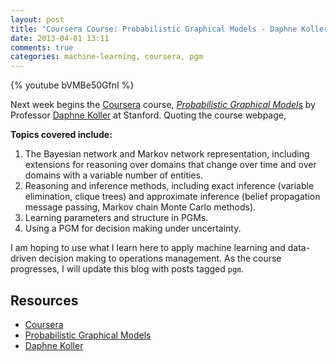 ```yaml
---
layout: post
title: "Coursera Course: Probabilistic Graphical Models - Daphne Koller"
date: 2013-04-01 13:11
comments: true
categories: machine-learning, coursera, pgm
---
```


{% youtube bVMBe50GfnI %}

Next week begins the [Coursera](https://www.coursera.org/) course, *[Probabilistic Graphical Models](https://www.coursera.org/course/pgm)* by Professor [Daphne Koller](http://ai.stanford.edu/~koller/) at Stanford. Quoting the course webpage,


**Topics covered include:**

1. The Bayesian network and Markov network representation, including extensions for reasoning over domains that change over time and over domains with a variable number of entities.
2. Reasoning and inference methods, including exact inference (variable elimination, clique trees) and approximate inference (belief propagation message passing, Markov chain Monte Carlo methods).
3. Learning parameters and structure in PGMs.
4. Using a PGM for decision making under uncertainty.

I am hoping to use what I learn here to apply machine learning and data-driven decision making to operations management. As the course progresses, I will update this blog with posts tagged ```pgm```.

## Resources
+ [Coursera](https://www.coursera.org/)
+ [Probabilistic Graphical Models](https://www.coursera.org/course/pgm)
+ [Daphne Koller](http://ai.stanford.edu/~koller/)
